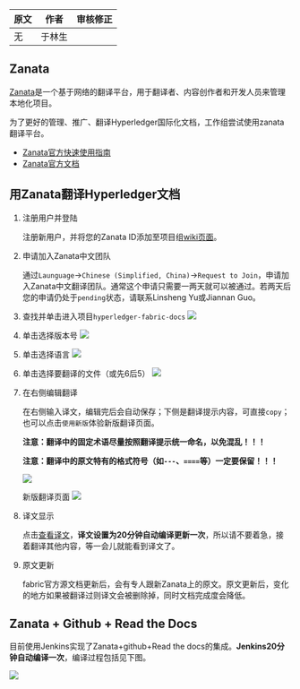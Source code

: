 
| 原文 | 作者 | 审核修正 |
| --- | --- | --- |
| 无 | 于林生 |  |

## Zanata

[Zanata](http://zanata.org/)是一个基于网络的翻译平台，用于翻译者、内容创作者和开发人员来管理本地化项目。

为了更好的管理、推广、翻译Hyperledger国际化文档，工作组尝试使用zanata翻译平台。

* [Zanata官方快速使用指南](http://docs.zanata.org/en/release/user-guide/translator-guide/)
* [Zanata官方文档](http://docs.zanata.org/en/release/)

## 用Zanata翻译Hyperledger文档

1. 注册用户并登陆

    注册新用户，并将您的Zanata ID添加至项目组[wiki页面](https://wiki.hyperledger.org/groups/twgc/team_ie)。

2. 申请加入Zanata中文团队

    通过`Launguage`->`Chinese (Simplified, China)`->`Request to Join`，申请加入Zanata中文翻译团队。通常这个申请只需要一两天就可以被通过。若两天后您的申请仍处于`pending`状态，请联系Linsheng Yu或Jiannan Guo。

3. 查找并单击进入项目`hyperledger-fabric-docs`
![](img/zanata-1.jpeg)
4. 单击选择版本号
![](img/zanata-2.png)
5. 单击选择语言
![](img/zanata-3.jpg)
6. 单击选择要翻译的文件（或先6后5）
![](img/zanata-4.jpg)
7. 在右侧编辑翻译

    在右侧输入译文，编辑完后会自动保存；下侧是翻译提示内容，可直接`copy`；也可以点击`使用新版`体验新版翻译页面。

    **注意：翻译中的固定术语尽量按照翻译提示统一命名，以免混乱！！！**

    **注意：翻译中的原文特有的格式符号（如`---`、`====`等）一定要保留！！！**

    ![](img/zanata-5.jpg)

    新版翻译页面
    ![](img/zanata-6.jpg)

8. 译文显示
    
    点击[查看译文](http://hyperledger-zh.readthedocs.io/zh_CN/latest/)，**译文设置为20分钟自动编译更新一次**，所以请不要着急，接着翻译其他内容，等一会儿就能看到译文了。

9. 原文更新
    
    fabric官方源文档更新后，会有专人跟新Zanata上的原文。原文更新后，变化的地方如果被翻译过则译文会被删除掉，同时文档完成度会降低。

## Zanata + Github + Read the Docs

目前使用Jenkins实现了Zanata+github+Read the docs的集成。**Jenkins20分钟自动编译一次**，编译过程包括见下图。

![](img/zanata-7.png)
